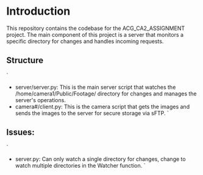 # Introduction
This repository contains the codebase for the ACG_CA2_ASSIGNMENT project. The main component of this project is a server that monitors a specific directory for changes and handles incoming requests.

## Structure
`
- server/server.py: This is the main server script that watches the /home/camera1/Public/Footage/ directory for changes and manages the server's operations.
- camera#/client.py: This is the camera script that gets the images and sends the images to the server for secure storage via sFTP.
`

## Issues:
`
- server.py: Can only watch a single directory for changes, change to watch multiple directories in the Watcher function.
`